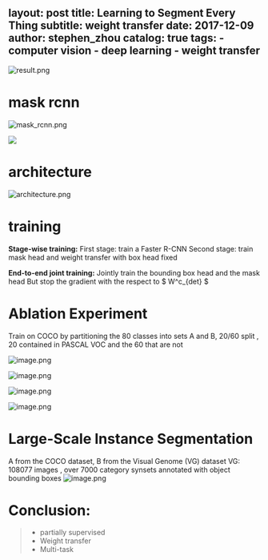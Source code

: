 layout:     post
title:      Learning to Segment Every Thing
subtitle:   weight transfer
date:       2017-12-09
author:     stephen_zhou
catalog:    true
tags:
    - computer vision
    - deep learning
    - weight transfer
---


![result.png](http://upload-images.jianshu.io/upload_images/9376546-7b341fdb897378ab.png?imageMogr2/auto-orient/strip%7CimageView2/2/w/1240)

# mask rcnn
![mask_rcnn.png](http://upload-images.jianshu.io/upload_images/9376546-2dc1b01a4ca57c3c.png?imageMogr2/auto-orient/strip%7CimageView2/2/w/1240)

![](http://upload-images.jianshu.io/upload_images/9376546-99532fddc5d7edd9.png?imageMogr2/auto-orient/strip%7CimageView2/2/w/1240)

# architecture
![architecture.png](http://upload-images.jianshu.io/upload_images/9376546-483cd79cf8324c1e.png?imageMogr2/auto-orient/strip%7CimageView2/2/w/1240)

# training
**Stage-wise training:** 
First stage: train a Faster R-CNN 
Second stage: train mask head and  weight transfer with box head fixed 

**End-to-end joint training:**
Jointly train the bounding box head and the mask head
But stop the gradient with the respect to $ W^c_{det} $

# Ablation Experiment 
Train on COCO by partitioning the 80 classes into sets A and B,
20/60 split , 20 contained in PASCAL VOC  and the 60 that are not 

![image.png](http://upload-images.jianshu.io/upload_images/9376546-91cc7fa6c6708676.png?imageMogr2/auto-orient/strip%7CimageView2/2/w/1240)

![image.png](http://upload-images.jianshu.io/upload_images/9376546-b3629b9f858f430f.png?imageMogr2/auto-orient/strip%7CimageView2/2/w/1240)

![image.png](http://upload-images.jianshu.io/upload_images/9376546-136717785b5b6293.png?imageMogr2/auto-orient/strip%7CimageView2/2/w/1240)

![image.png](http://upload-images.jianshu.io/upload_images/9376546-74aa823cf3b163ea.png?imageMogr2/auto-orient/strip%7CimageView2/2/w/1240)

# Large-Scale Instance Segmentation 
A from the COCO dataset, B from the Visual Genome (VG) dataset
VG: 108077 images , over 7000 category synsets annotated with object bounding boxes 
![image.png](http://upload-images.jianshu.io/upload_images/9376546-317a278663618252.png?imageMogr2/auto-orient/strip%7CimageView2/2/w/1240)

# Conclusion:
> - partially supervised
> - Weight transfer
> - Multi-task 







